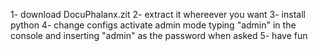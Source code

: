 1- download DocuPhalanx.zit
2- extract it whereever you want
3- install python
4- change configs activate admin mode typing "admin" in the console and inserting "admin" as the password when asked
5- have fun
